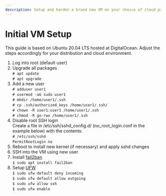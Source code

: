 ```yaml
---
description: Setup and harden a brand new VM on your choice of cloud provider.
---
```


# Initial VM Setup

This guide is based on Ubuntu 20.04 LTS hosted at DigitalOcean. Adjust the steps accordingly for your distribution and cloud environment.

1. Log into root (default user)
2. Upgrade all packages\
   `# apt update`\
   `# apt upgrade`
3. Add a new user\
   `# adduser user1`\
   `# usermod -aG sudo user1`\
   `# mkdir /home/user1/.ssh`\
   `# cp .ssh/authorized_keys /home/user1/.ssh/`\
   `# chown -R user1:user1 /home/user1/.ssh`\
   `# chmod -R go-rwx /home/user1/.ssh`
4. Disable root SSH login\
   Create a file in /etc/ssh/sshd\_config.d/ (no\_root\_login.conf in the example below) with the contents:\
   `# /etc/ssh/sshd`\
   `PermitRootLogin no`
5. Reboot to install new kernel (if necessary) and apply sshd changes
6. SSH into the VM using new user
7. Install [fail2ban](http://www.fail2ban.org)\
   `$ sudo apt install fail2ban`
8. Setup [UFW](https://launchpad.net/ufw)\
   `$ sudo ufw default deny incoming`\
   `$ sudo ufw default allow outgoing`\
   `$ sudo ufw allow ssh`\
   `$ sudo ufw enable`
